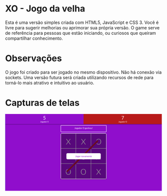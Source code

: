 # XO - Jogo da velha
Esta é uma versão simples criada com HTML5, JavaScript e CSS 3.
Você é livre para sugerir melhorias ou aprimorar sua própria versão. 
O game serve de referência para pessoas que estão iniciando,
ou curiosos que queiram compartilhar conhecimento.

# Observações
O jogo foi criado para ser jogado no mesmo dispositivo. Não há conexão via sockets.
Uma versão futura será criada utilizando recursos de rede para torná-lo mais atrativo
e intuitivo ao usuário.

# Capturas de telas
![XO - Jogo da velha](Captura-de-tela-de-xo.png?raw=true "Optional Title")
